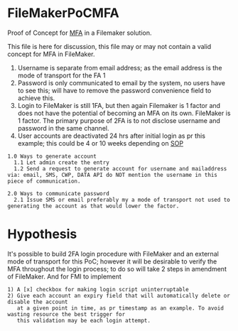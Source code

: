 # FileMakerPoCMFA
Proof of Concept for [MFA](https://en.wikipedia.org/wiki/Multi-factor_authentication) in a Filemaker solution.

This file is here for discussion, this file may or may not contain a valid concept for MFA in FileMaker.

1. Username is separate from email address; as the email address is the mode of transport for the FA 1
2. Password is only communicated to email by the system, no users have to see this; will have to remove the password convenience field to achieve this.
3. Login to FileMaker is still 1FA, but then again Filemaker is 1 factor and does not have the potential of becoming an MFA on its own. FileMaker is 1 factor. The primary purpose of 2FA is to not disclose username and password in the same channel.
4. User accounts are deactivated 24 hrs after initial login as pr this example; this could be 4 or 10 weeks depending on [SOP](https://en.wikipedia.org/wiki/Standard_operating_procedure)


```
1.0 Ways to generate account
  1.1 Let admin create the entry
  1.2 Send a request to generate account for username and mailaddress via: email, SMS, CWP, DATA API do NOT mention the username in this piece of communication.
```

```
2.0 Ways to communicate password
  2.1 Issue SMS or email preferably my a mode of transport not used to generating the account as that would lower the factor. 
```


# Hypothesis
It's possible to build 2FA login procedure with FileMaker and an external mode of transport for this PoC; however it will be desirable to verify the MFA throughout the login process; to do so will take 2 steps in amendment of FileMaker. And for FMI to implement
```
1) A [x] checkbox for making login script uninterruptable
2) Give each account an expiry field that will automatically delete or disable the account
   at a given point in time, as pr timestamp as an example. To avoid wasting resource the best trigger for
   this validation may be each login attempt.
```
